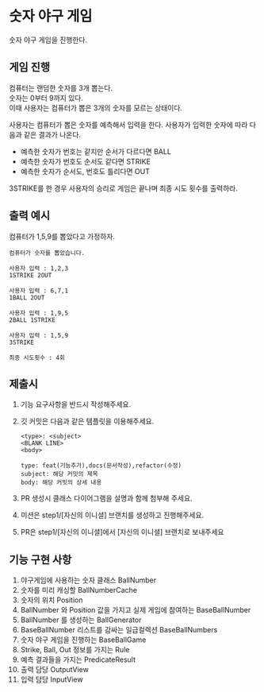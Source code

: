 # 숫자 야구 게임
숫자 야구 게임을 진행한다.

## 게임 진행
컴퓨터는 랜덤한 숫자를 3개 뽑는다.  
숫자는 0부터 9까지 있다.  
이때 사용자는 컴퓨터가 뽑은 3개의 숫자를 모르는 상태이다.

사용자는 컴퓨터가 뽑은 숫자를 예측해서 입력을 한다.
사용자가 입력한 숫자에 따라 다음과 같은 결과가 나온다.
- 예측한 숫자가 번호는 같지만 순서가 다르다면 BALL
- 예측한 숫자가 번호도 순서도 같다면 STRIKE
- 예측한 숫자가 순서도, 번호도 틀리다면 OUT

3STRIKE를 한 경우 사용자의 승리로 게임은 끝나며 최종 시도 횟수를 출력하라. 

## 출력 예시
컴퓨터가 1,5,9를 뽑았다고 가정하자.
```
컴퓨터가 숫자를 뽑았습니다.

사용자 입력 : 1,2,3
1STRIKE 2OUT

사용자 입력 : 6,7,1
1BALL 2OUT

사용자 입력 : 1,9,5
2BALL 1STRIKE

사용자 입력 : 1,5,9
3STRIKE

최종 시도횟수 : 4회
```



## 제출시

1. 기능 요구사항을 반드시 작성해주세요.

2. 깃 커밋은 다음과 같은 템플릿을 이용해주세요.

   ```
   <type>: <subject>
   <BLANK LINE>
   <body>
   
   type: feat(기능추가),docs(문서작성),refactor(수정)
   subject: 해당 커밋의 제목
   body: 해당 커밋의 상세 내용
   ```

3. PR 생성시 클래스 다이어그램을 설명과 함께 첨부해 주세요.

4. 미션은 step1/[자신의 이니셜] 브랜치를 생성하고 진행해주세요.

5. PR은 step1/[자신의 이니셜]에서 [자신의 이니셜] 브랜치로 보내주세요

## 기능 구현 사항
1. 야구게임에 사용하는 숫자 클래스 BallNumber
2. 숫자를 미리 캐싱할 BallNumberCache
3. 숫자의 위치 Position
4. BallNumber 와 Position 값을 가지고 실제 게임에 참여하는 BaseBallNumber
5. BallNumber 를 생성하는 BallGenerator
6. BaseBallNumber 리스트를 감싸는 일급컬렉션 BaseBallNumbers
7. 숫자 야구 게임을 진행하는 BaseBallGame
8. Strike, Ball, Out 정보를 가지는 Rule
9. 예측 결과들을 가지는 PredicateResult
10. 출력 담당 OutputView
11. 입력 담당 InputView

